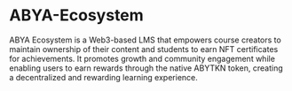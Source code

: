 # ABYA-Ecosystem
ABYA Ecosystem is a Web3-based LMS that empowers course creators to maintain ownership of their content and students to earn NFT certificates for achievements. It promotes growth and community engagement while enabling users to earn rewards through the native ABYTKN token, creating a decentralized and rewarding learning experience.
